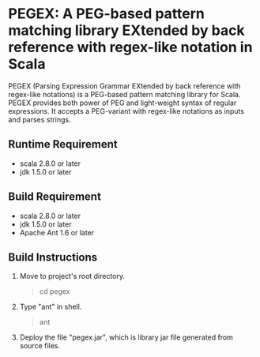 # PEGEX: A PEG-based pattern matching library EXtended by back reference with regex-like notation in Scala

PEGEX (Parsing Expression Grammar EXtended by back reference with regex-like notations) is 
a PEG-based pattern matching  library for Scala.  PEGEX provides both power of PEG and 
light-weight syntax of regular expressions.  It accepts a PEG-variant with regex-like 
notations as inputs and parses strings.

## Runtime Requirement
+ scala 2.8.0 or later
+ jdk 1.5.0 or later

## Build Requirement
+ scala 2.8.0 or later
+ jdk 1.5.0 or later
+ Apache Ant 1.6 or later

## Build Instructions
1. Move to project's root directory.
   > cd pegex
2. Type "ant" in shell.
   > ant
3. Deploy the file "pegex.jar", which is library jar file generated from source files.